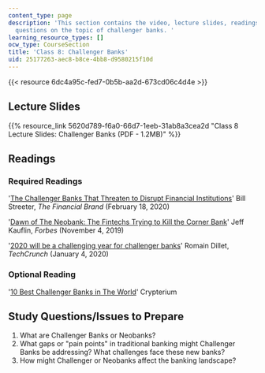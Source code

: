 ```yaml
---
content_type: page
description: 'This section contains the video, lecture slides, readings, and study
  questions on the topic of challenger banks. '
learning_resource_types: []
ocw_type: CourseSection
title: 'Class 8: Challenger Banks'
uid: 25177263-aec8-b8ce-4bb8-d9580215f10d
---
```


{{< resource 6dc4a95c-fed7-0b5b-aa2d-673cd06c4d4e >}}

Lecture Slides
--------------

{{% resource_link 5620d789-f6a0-66d7-1eeb-31ab8a3cea2d "Class 8 Lecture Slides: Challenger Banks (PDF - 1.2MB)" %}}

Readings
--------

### Required Readings

'[The Challenger Banks That Threaten to Disrupt Financial Institutions](https://thefinancialbrand.com/93135/challenger-banks-disrupt-financial-institutions-big-tech-fintech/)' Bill Streeter, _The Financial Brand_ (February 18, 2020)

'[Dawn of The Neobank: The Fintechs Trying to Kill the Corner Bank](https://www.forbes.com/sites/jeffkauflin/2019/11/04/dawn-of-the-neobank-the-fintechs-trying-to-kill-the-corner-bank/#74824be1b0f6)' Jeff Kauflin, _Forbes_ (November 4, 2019)

'[2020 will be a challenging year for challenger banks](https://techcrunch.com/2020/01/04/2020-will-be-a-challenging-year-for-challenger-banks/)' Romain Dillet, _TechCrunch_ (January 4, 2020)

### Optional Reading

'[10 Best Challenger Banks in The World](https://news.crypterium.com/10-best-challenger-banks)' Crypterium

Study Questions/Issues to Prepare
---------------------------------

1.  What are Challenger Banks or Neobanks?
2.  What gaps or "pain points" in traditional banking might Challenger Banks be addressing? What challenges face these new banks?
3.  How might Challenger or Neobanks affect the banking landscape?